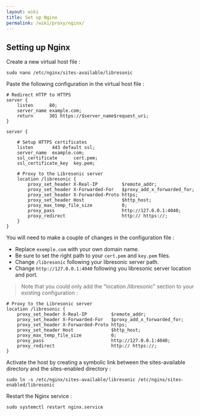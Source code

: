 ```yaml
---
layout: wiki
title: Set up Nginx
permalink: /wiki/proxy/nginx/
---
```

## Setting up Nginx

Create a new virtual host file :

```
sudo nano /etc/nginx/sites-available/libresonic
```

Paste the following configuration in the virtual host file :
```nginx
# Redirect HTTP to HTTPS
server {
    listen      80;
    server_name example.com;
    return      301 https://$server_name$request_uri;
}

server {

    # Setup HTTPS certificates
    listen       443 default ssl;
    server_name  example.com;
    ssl_certificate      cert.pem;
    ssl_certificate_key  key.pem;

    # Proxy to the Libresonic server
    location /libresonic {
        proxy_set_header X-Real-IP         $remote_addr;
        proxy_set_header X-Forwarded-For   $proxy_add_x_forwarded_for;
        proxy_set_header X-Forwarded-Proto https;
        proxy_set_header Host              $http_host;
        proxy_max_temp_file_size           0;
        proxy_pass                         http://127.0.0.1:4040;
        proxy_redirect                     http:// https://;
    }
}
```
You will need to make a couple of changes in the configuration file :
* Replace `exemple.com` with your own domain name.
* Be sure to set the right path to your `cert.pem` and `key.pem` files.
* Change `/libresonic` following your libresonic server path.
* Change `http://127.0.0.1:4040` following you libresonic server location and port.
> Note that you could only add the "location /libresonic" section to your existing configuration :
```nginx
# Proxy to the Libresonic server
location /libresonic {
    proxy_set_header X-Real-IP         $remote_addr;
    proxy_set_header X-Forwarded-For   $proxy_add_x_forwarded_for;
    proxy_set_header X-Forwarded-Proto https;
    proxy_set_header Host              $http_host;
    proxy_max_temp_file_size           0;
    proxy_pass                         http://127.0.0.1:4040;
    proxy_redirect                     http:// https://;
}
```

Activate the host by creating a symbolic link between the sites-available directory and the sites-enabled directory :
```
sudo ln -s /etc/nginx/sites-available/libresonic /etc/nginx/sites-enabled/libresonic
```

Restart the Nginx service :
```
sudo systemctl restart nginx.service
```
